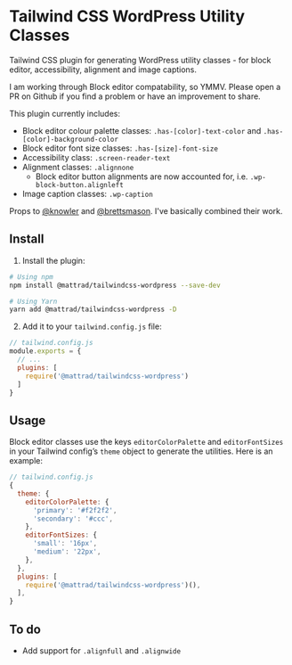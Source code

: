 # Tailwind CSS WordPress Utility Classes

Tailwind CSS plugin for generating WordPress utility classes - for block editor, accessibility, alignment and image captions.

I am working through Block editor compatability, so YMMV. Please open a PR on Github if you find a problem or have an improvement to share.

This plugin currently includes:

- Block editor colour palette classes: `.has-[color]-text-color` and `.has-[color]-background-color`
- Block editor font size classes: `.has-[size]-font-size`
- Accessibility class: `.screen-reader-text`
- Alignment classes: `.alignnone`
  - Block editor button alignments are now accounted for, i.e. `.wp-block-button.alignleft`
- Image caption classes: `.wp-caption`

Props to [@knowler](https://github.com/knowler/tailwindcss-wordpress) and [@brettsmason](https://github.com/brettsmason/tailwindcss-wordpress#readme).
I've basically combined their work.

## Install

1. Install the plugin:

  ```bash
  # Using npm
  npm install @mattrad/tailwindcss-wordpress --save-dev

  # Using Yarn
  yarn add @mattrad/tailwindcss-wordpress -D
  ```

2. Add it to your `tailwind.config.js` file:

  ```js
  // tailwind.config.js
  module.exports = {
    // ...
    plugins: [
      require('@mattrad/tailwindcss-wordpress')
    ]
  }
  ```

## Usage

Block editor classes use the keys `editorColorPalette` and `editorFontSizes` in your Tailwind config’s `theme` object to generate the utilities. Here is an example:

```js
// tailwind.config.js
{
  theme: {
    editorColorPalette: {
      'primary': '#f2f2f2',
      'secondary': '#ccc',
    },
    editorFontSizes: {
      'small': '16px',
      'medium': '22px',
    },
  },
  plugins: [
    require('@mattrad/tailwindcss-wordpress')(),
  ],
}
```

## To do

- Add support for `.alignfull` and `.alignwide`